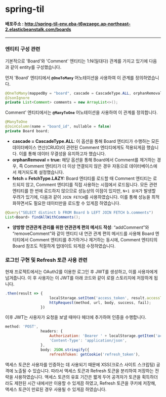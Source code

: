 # spring-til

#### 배포주소 : http://spring-til-env.eba-t6wzaegc.ap-northeast-2.elasticbeanstalk.com/boards

---

### 엔티티 구성 관련

기본적으로 'Board'와 'Comment' 엔티티는 1:N(일대다) 관계를 가지고 있기에 다음과 같이 entity를 구성했습니다.

먼저 'Board' 엔티티에서 **`@OneToMany`** 어노테이션을 사용하여 이 관계를 정의하였습니다.

```java
@OneToMany(mappedBy = "board", cascade = CascadeType.ALL, orphanRemoval = true, fetch = FetchType.LAZY)
@JsonIgnore
private List<Comment> comments = new ArrayList<>();
```

Comment' 엔티티에서는 **`@ManyToOne`** 어노테이션을 사용하여 이 관계를 정의합니다.

```java
@ManyToOne
@JoinColumn(name = "board_id", nullable = false)
private Board board;

```

- **cascade = CascadeType.ALL**: 이 옵션을 통해 Board 엔티티가 수행하는 모든 데이터베이스 연산(CRUD)이 관련된 Comment 엔티티에게도 적용되게끔 했습니다. 이를 통해 데이터 무결성을 유지하고자 했습니다.
- **orphanRemoval = true:** 해당 옵션을 통해  Board에서 Comment를 제거하는 경우, 즉  Comment 엔티티가 더 이상 연결되지 않은 경우  자동으로 데이터베이스에서 제거되도록 설정했습니다.
- **fetch = FetchType.LAZY:** Board 엔티티를 로드할 때 Comment 엔티티는 로드되지 않고, Comment 엔티티를 직접 사용하는 시점에서 로드됩니다. 모든 관련 엔티티를 한 번에 로드하지 않으므로 성능상의 이점이 있지만, `N+1 문제`가 발생할 우려가 있기에, 다음과 같이 `JOIN FETCH`를 사용하였습니다. 이를 통해 성능을 최적화하면서도 필요한 데이터만을 로드할 수 있게끔 하였습니다.
 
```java
@Query("SELECT distinct b FROM Board b LEFT JOIN FETCH b.comments")
List<Board> findAllWithComments();
```

- **양방향 연관관계 관리를 위한 연관관계 편의 메서드 작성**: “addComment”와 “removeComment”와 같이 엔티티 내 연관 관계 편의 메서드를 사용해  Board 엔티티에서 Comment 엔티티를 추가하거나 제거하는 동시에, Comment 엔티티의 Board 참조도 적절하게 업데이트 되게끔 수정하였습니다.




### 로그인 구현 및 Refresh 토큰 사용 관련

현재 프로젝트에서는 OAuth2를 이용한 로그인 후 JWT를 생성하고, 이를 사용자에게 넘겨줍니다. 이 후 사용자는 이 JWT를 아래 코드와 같이 로컬 스토리지에 저장하게 됩니다.

```jsx
.then(result => { 
                    localStorage.setItem('access_token', result.accessToken);
                    httpRequest(method, url, body, success, fail);
                })
```

이후 JWT는 사용자가 요청을 보낼 때마다 헤더에 추가하여 인증을 수행합니다.

```jsx
method: 'POST',
                headers: {
                    Authorization: 'Bearer ' + localStorage.getItem('access_token'),
                    'Content-Type': 'application/json',
                },
                body: JSON.stringify({
                    refreshToken: getCookie('refresh_token'),
```

액세스 토큰은 사용자를 인증하는 데 사용되기 때문에 XSS(크로스 사이트 스크립팅) 공격에 노출될 수 있습니다. 따라서 액세스 토큰과 Refresh 토큰을 분리하여 저장하는 전략을 사용하였습니다. 액세스 토큰의 유효 기간은 짧게 두어 공격자가 토큰을 획득하더라도 제한된 시간 내에서만 이용할 수 있게끔 하였고, Refresh 토큰을 쿠키에 저장해, 액세스 토큰이 만료된 경우 사용될 수 있게끔 하였습니다.
